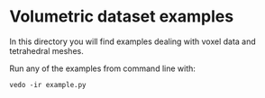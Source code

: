 # Volumetric dataset examples

In this directory you will find examples dealing with voxel data and tetrahedral meshes.

Run any of the examples from command line with:

`vedo -ir example.py`
